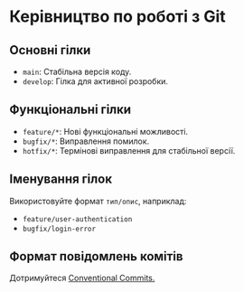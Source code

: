 # Керівництво по роботі з Git

## Основні гілки
- `main`: Стабільна версія коду.
- `develop`: Гілка для активної розробки.

## Функціональні гілки
- `feature/*`: Нові функціональні можливості.
- `bugfix/*`: Виправлення помилок.
- `hotfix/*`: Термінові виправлення для стабільної версії.

## Іменування гілок
Використовуйте формат `тип/опис`, наприклад:
- `feature/user-authentication`
- `bugfix/login-error`

## Формат повідомлень комітів
Дотримуйтеся [Conventional Commits.](https://www.conventionalcommits.org/)
